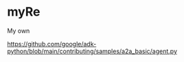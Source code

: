 # myRe
My own

https://github.com/google/adk-python/blob/main/contributing/samples/a2a_basic/agent.py
